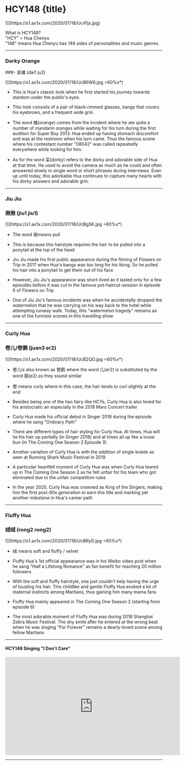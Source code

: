 # HCY148 {title}

<div class="background" markdown="1">
![](https://s1.ax1x.com/2020/07/18/Uc41js.jpg)
</div>

What is HCY148?  
"HCY" = Hua Chenyu  
"148" means Hua Chenyu has 148 sides of personalities and music genres.   

---------------

### Dorky Orange
###- 呆橘 (dai1 ju2)

<div class="center shadow" markdown="1">
![](https://s1.ax1x.com/2020/07/18/UcB6W6.jpg =60%x*)
</div>

- This is Hua's classic look when he first started his journey towards stardom under the public's eyes. 

- This look consists of a pair of black-rimmed glasses, bangs that covers his eyebrows, and a frequent wide grin.

- The word 橘(orange) comes from the incident where he ate quite a number of mandarin oranges while waiting for his turn during the first audition for Super Boy 2013. Hua ended up having stomach discomfort and was at the restroom when his turn came. Thus the famous scene where his contestant number "08042" was called repeatedly everywhere while looking for him.

- As for the word 呆(dorky) refers to the dorky and adorable side of Hua at that time. He used to avoid the camera as much as he could and often answered slowly in single word or short phrases during interviews. Even up until today, this adorkable Hua continues to capture many hearts with his dorky answers and adorable grin. 

---------------

### Jiu Jiu
### 揪揪 (jiu1 jiu1)

<div class="center shadow" markdown="1">
![](https://s1.ax1x.com/2020/07/18/UcBgSK.jpg =60%x*)
</div>

- The word 揪means pull

- This is because this hairstyle requires the hair to be pulled into a ponytail at the top of the head

- Jiu Jiu made his first public appearance during the filming of Flowers on Trip in 2017 when Hua's bangs was too long for his liking. So he pulled his hair into a ponytail to get them out of his face  

- However, Jiu Jiu's appearance was short-lived as it lasted only for a few episodes before it was cut in the famous pot-haircut-session in episode 6 of Flowers on Trip

- One of Jiu Jiu's famous incidents was when he accidentally dropped the watermelon that he was carrying on his way back to the hotel while attempting runway walk. Today, this "watermelon tragedy" remains as one of the funniest scenes in this travelling show

---------------

### Curly Hua 
### 卷儿/卷鹅 (juan3 er2)

<div class="center shadow" markdown="1">
![](https://s1.ax1x.com/2020/07/18/UcB2QO.jpg =60%x*)
</div>

- 卷儿is also known as 卷鹅 where the word 儿(er2) is substituted by the word 鹅(e2) as they sound similar

- 卷 means curly where in this case, the hair tends to curl slightly at the end

- Besides being one of the two fairy-like HCYs, Curly Hua is also loved for his aristocratic air especially in the 2018 Mars Concert trailer   

- Curly Hua made his official debut in Singer 2018 during the episode where he sang "Ordinary Path"

- There are different types of hair styling for Curly Hua. At times, Hua will tie his hair up partially (in Singer 2018) and at times all up like a loose bun (in The Coming One Season 2 Episode 3)

- Another variation of Curly Hua is with the addition of single braids as seen at Running Shark Music Festival in 2019

- A particular heartfelt moment of Curly Hua was when Curly Hua teared up in The Coming One Season 2 as he felt unfair for his team who got eliminated due to the unfair competition rules 

- In the year 2020, Curly Hua was crowned as King of the Singers, making him the first post-90s generation to earn this title and marking yet another milestone in Hua's career path 

---------------

### Fluffy Hua
### 绒绒 (rong2 rong2)

<div class="center shadow" markdown="1">
![](https://s1.ax1x.com/2020/07/18/UcBRyD.jpg =60%x*)
</div>

- 绒 means soft and fluffy / velvet

- Fluffy Hua's 1st official appearance was in his Weibo video post when he sang "Half a Lifelong Romance" as fan benefit for reaching 20 million followers

- With the soft and fluffy hairstyle, one just couldn't help having the urge of tousling his hair. This childlike and gentle Fluffy Hua evoked a lot of maternal instincts among Martians, thus gaining him many mama fans

- Fluffy Hua mainly appeared in The Coming One Season 2 (starting from episode 6)

- The most adorable moment of Fluffy Hua was during 2018 Shanghai Zebra Music Festival. The shy smile after he entered at the wrong beat when he was singing "For Forever" remains a dearly-loved scene among fellow Martians

---------------

#### HCY148 Singing "I Don't Care"

<iframe width="560" height="315" sandbox="allow-same-origin allow-scripts allow-popups" src="https://video.ploud.jp/videos/embed/168298e3-d64c-4268-a2d8-e70e39a98ccb" frameborder="0" allowfullscreen></iframe>

---------------